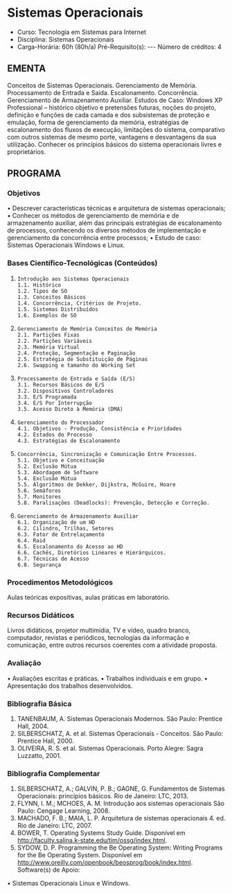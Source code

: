 # Sistemas Operacionais 

* Curso: Tecnologia em Sistemas para Internet
* Disciplina: Sistemas Operacionais                                                
* Carga-Horária: 60h (80h/a)
    Pré-Requisito(s): ---                                                              Número de créditos: 4

## EMENTA
Conceitos de Sistemas Operacionais. Gerenciamento de Memória. Processamento de Entrada e Saída. Escalonamento.
Concorrência. Gerenciamento de Armazenamento Auxiliar. Estudos de Caso: Windows XP Professional – histórico objetivo e
pretensões futuras, noções do projeto, definição e funções de cada camada e dos subsistemas de proteção e emulação,
forma de gerenciamento da memória, estratégias de escalonamento dos fluxos de execução, limitações do sistema,
comparativo com outros sistemas de mesmo porte, vantagens e desvantagens da sua utilização. Conhecer os princípios
básicos do sistema operacionais livres e proprietários.

## PROGRAMA
### Objetivos
•      Descrever características técnicas e arquitetura de sistemas operacionais;
•      Conhecer os métodos de gerenciamento de memória e de armazenamento auxiliar, além das principais estratégias de
       escalonamento de processos, conhecendo os diversos métodos de implementação e gerenciamento da concorrência
       entre processos;
•      Estudo de caso: Sistemas Operacionais Windows e Linux.

### Bases Científico-Tecnológicas (Conteúdos)

1.     Introdução aos Sistemas Operacionais
       1.1. Histórico
       1.2. Tipos de SO
       1.3. Conceitos Básicos
       1.4. Concorrência, Critérios de Projeto.
       1.5. Sistemas Distribuídos
       1.6. Exemplos de SO
2.     Gerenciamento de Memória Conceitos de Memória
       2.1. Partições Fixas
       2.2. Partições Variáveis
       2.3. Memória Virtual
       2.4. Proteção, Segmentação e Paginação
       2.5. Estratégia de Substituição de Páginas
       2.6. Swapping e tamanho do Working Set
3.     Processamento de Entrada e Saída (E/S)
       3.1. Recursos Básicos de E/S
       3.2. Dispositivos Controladores
       3.3. E/S Programada
       3.4. E/S Por Interrupção
       3.5. Acesso Direto à Memória (DMA)
4.     Gerenciamento do Processador
       4.1. Objetivos - Produção, Consistência e Prioridades
       4.2. Estados do Processo
       4.3. Estratégias de Escalonamento
5.     Concorrência, Sincronização e Comunicação Entre Processos.
       5.1. Objetivo e Conceituação
       5.2. Exclusão Mútua
       5.3. Abordagem de Software
       5.4. Exclusão Mútua
       5.5. Algoritmos de Dekker, Dijkstra, McGuire, Hoare
       5.6. Semáforos
       5.7. Monitores
       5.8. Paralisações (Deadlocks): Prevenção, Detecção e Correção.
6.     Gerenciamento de Armazenamento Auxiliar
       6.1. Organização de um HD
       6.2. Cilindro, Trilhas, Setores
       6.3. Fator de Entrelaçamento
       6.4. Raid
       6.5. Escalonamento do Acesso ao HD
       6.6. Cachês, Diretórios Lineares e Hierárquicos.
       6.7. Técnicas de Acesso
       6.8. Segurança


### Procedimentos Metodológicos

Aulas teóricas expositivas, aulas práticas em laboratório.

### Recursos Didáticos

Livros didáticos, projetor multimídia, TV e vídeo, quadro branco, computador, revistas e periódicos, tecnologias da
informação e comunicação, entre outros recursos coerentes com a atividade proposta.

### Avaliação

•    Avaliações escritas e práticas.
•    Trabalhos individuais e em grupo.
•    Apresentação dos trabalhos desenvolvidos.

### Bibliografia Básica

1.   TANENBAUM, A. Sistemas Operacionais Modernos. São Paulo: Prentice Hall, 2004.
2.   SILBERSCHATZ, A. et al. Sistemas Operacionais - Conceitos. São Paulo: Prentice Hall, 2000.
3.   OLIVEIRA, R. S. et al. Sistemas Operacionais. Porto Alegre: Sagra Luzzatto, 2001.

### Bibliografia Complementar
1.   SILBERSCHATZ, A.; GALVIN, P. B.; GAGNE, G. Fundamentos de Sistemas Operacionais: princípios básicos. Rio de Janeiro:
     LTC, 2013.
2.   FLYNN, I. M.; MCHOES, A. M. Introdução aos sistemas operacionais São Paulo: Cengage Learning, 2008.
3.   MACHADO, F. B.; MAIA, L. P. Arquitetura de sistemas operacionais 4. ed. Rio de Janeiro: LTC, 2007.
4.   BOWER, T. Operating Systems Study Guide. Disponível em http://faculty.salina.k-state.edu/tim/ossg/index.html.
5.   SYDOW, D. P. Programming the Be Operating System: Writing Programs for the Be Operating System. Disponível em
     http://www.oreilly.com/openbook/beosprog/book/index.html.
                                                    Software(s) de Apoio:


•    Sistemas Operacionais Linux e Windows.

